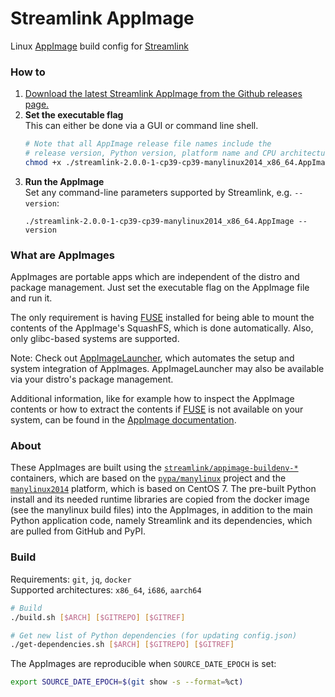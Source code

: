 Streamlink AppImage
====

Linux [AppImage][appimage] build config for [Streamlink][streamlink]

### How to

1. [Download the latest Streamlink AppImage from the Github releases page.][releases]
2. **Set the executable flag**  
   This can either be done via a GUI or command line shell.  
   ```bash
   # Note that all AppImage release file names include the
   # release version, Python version, platform name and CPU architecture
   chmod +x ./streamlink-2.0.0-1-cp39-cp39-manylinux2014_x86_64.AppImage
   ```
3. **Run the AppImage**  
   Set any command-line parameters supported by Streamlink, e.g. `--version`:  
   ```
   ./streamlink-2.0.0-1-cp39-cp39-manylinux2014_x86_64.AppImage --version
   ```

### What are AppImages

AppImages are portable apps which are independent of the distro and package management. Just set the executable flag on the AppImage file and run it.

The only requirement is having [FUSE][appimage-fuse] installed for being able to mount the contents of the AppImage's SquashFS, which is done automatically. Also, only glibc-based systems are supported.

Note: Check out [AppImageLauncher][appimagelauncher], which automates the setup and system integration of AppImages. AppImageLauncher may also be available via your distro's package management.

Additional information, like for example how to inspect the AppImage contents or how to extract the contents if [FUSE][appimage-fuse] is not available on your system, can be found in the [AppImage documentation][appimage-documentation].

### About

These AppImages are built using the [`streamlink/appimage-buildenv-*`][streamlink-appimage-buildenv] containers, which are based on the [`pypa/manylinux`][manylinux] project and the [`manylinux2014`][manylinux2014] platform, which is based on CentOS 7. The pre-built Python install and its needed runtime libraries are copied from the docker image (see the manylinux build files) into the AppImages, in addition to the main Python application code, namely Streamlink and its dependencies, which are pulled from GitHub and PyPI.

### Build

Requirements: `git`, `jq`, `docker`  
Supported architectures: `x86_64`, `i686`, `aarch64`

```bash
# Build
./build.sh [$ARCH] [$GITREPO] [$GITREF]

# Get new list of Python dependencies (for updating config.json)
./get-dependencies.sh [$ARCH] [$GITREPO] [$GITREF]
```

The AppImages are reproducible when `SOURCE_DATE_EPOCH` is set:

```bash
export SOURCE_DATE_EPOCH=$(git show -s --format=%ct)
```


[appimage]: https://appimage.org/
[appimage-documentation]: https://docs.appimage.org/user-guide/run-appimages.html
[appimage-fuse]: https://docs.appimage.org/user-guide/troubleshooting/fuse.html
[streamlink]: https://github.com/streamlink/streamlink
[streamlink-appimage-buildenv]: https://github.com/streamlink/appimage-buildenv
[releases]: https://github.com/streamlink/streamlink-appimage/releases
[appimagelauncher]: https://github.com/TheAssassin/AppImageLauncher
[manylinux]: https://github.com/pypa/manylinux
[manylinux2014]: https://github.com/pypa/manylinux#manylinux2014-centos-7-based
